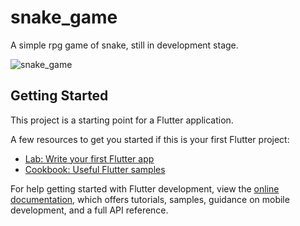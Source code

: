 # snake_game

A simple rpg game of snake, still in development stage.

![snake_game](https://user-images.githubusercontent.com/83401880/229728296-6f6919a5-9dc0-4e5f-9c50-c775be46ebd2.png)

## Getting Started

This project is a starting point for a Flutter application.

A few resources to get you started if this is your first Flutter project:

- [Lab: Write your first Flutter app](https://docs.flutter.dev/get-started/codelab)
- [Cookbook: Useful Flutter samples](https://docs.flutter.dev/cookbook)

For help getting started with Flutter development, view the
[online documentation](https://docs.flutter.dev/), which offers tutorials,
samples, guidance on mobile development, and a full API reference.

